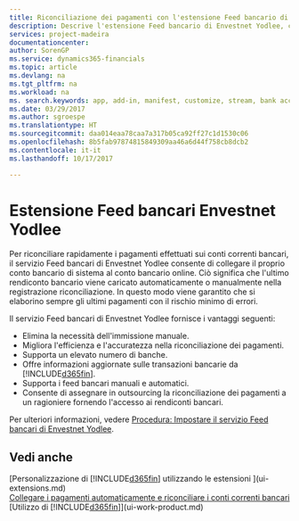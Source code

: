 ```yaml
---
title: Riconciliazione dei pagamenti con l'estensione Feed bancario di Envestnet Yodlee | Documenti Microsoft
description: Descrive l'estensione Feed bancario di Envestnet Yodlee, che consente di collegare i conti bancari in modo che sia possibile riconciliare rapidamente i pagamenti.
services: project-madeira
documentationcenter: 
author: SorenGP
ms.service: dynamics365-financials
ms.topic: article
ms.devlang: na
ms.tgt_pltfrm: na
ms.workload: na
ms. search.keywords: app, add-in, manifest, customize, stream, bank account link
ms.date: 03/29/2017
ms.author: sgroespe
ms.translationtype: HT
ms.sourcegitcommit: daa014eaa78caa7a317b05ca92ff27c1d1530c06
ms.openlocfilehash: 8b5fab97874815849309aa46a6d44f758cb8dcb2
ms.contentlocale: it-it
ms.lasthandoff: 10/17/2017

---
```

# <a name="the-envestnet-yodlee-bank-feeds-extension"></a>Estensione Feed bancari Envestnet Yodlee
Per riconciliare rapidamente i pagamenti effettuati sui conti correnti bancari, il servizio Feed bancari di Envestnet Yodlee consente di collegare il proprio conto bancario di sistema al conto bancario online. Ciò significa che l'ultimo rendiconto bancario viene caricato automaticamente o manualmente nella registrazione riconciliazione. In questo modo viene garantito che si elaborino sempre gli ultimi pagamenti con il rischio minimo di errori.

Il servizio Feed bancari di Envestnet Yodlee fornisce i vantaggi seguenti:

* Elimina la necessità dell'immissione manuale.
* Migliora l'efficienza e l'accuratezza nella riconciliazione dei pagamenti.
* Supporta un elevato numero di banche.
* Offre informazioni aggiornate sulle transazioni bancarie da [!INCLUDE[d365fin](includes/d365fin_md.md)].
* Supporta i feed bancari manuali e automatici.
* Consente di assegnare in outsourcing la riconciliazione dei pagamenti a un ragioniere fornendo l'accesso ai rendiconti bancari.

Per ulteriori informazioni, vedere [Procedura: Impostare il servizio Feed bancari di Envestnet Yodlee](bank-how-setup-bank-statement-service.md).

## <a name="see-also"></a>Vedi anche
[Personalizzazione di [!INCLUDE[d365fin](includes/d365fin_md.md)] utilizzando le estensioni ](ui-extensions.md)    
[Collegare i pagamenti automaticamente e riconciliare i conti correnti bancari](receivables-apply-payments-auto-reconcile-bank-accounts.md)  
[Utilizzo di [!INCLUDE[d365fin](includes/d365fin_md.md)]](ui-work-product.md)

